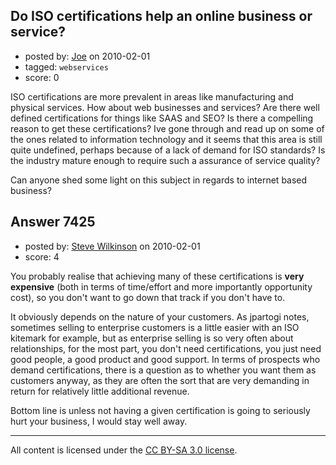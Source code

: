 ## Do ISO certifications help an online business or service?

- posted by: [Joe](https://stackexchange.com/users/-1/1081-joe) on 2010-02-01
- tagged: `webservices`
- score: 0

ISO certifications are more prevalent in areas like manufacturing and physical services.  How about web businesses and services?  Are there well defined certifications for things like SAAS and SEO?  Is there a compelling reason to get these certifications?  Ive gone through and read up on some of the ones related to information technology and it seems that this area is still quite undefined, perhaps because of a lack of demand for ISO standards?  Is the industry mature enough to require such a assurance of service quality?

Can anyone shed some light on this subject in regards to internet based business?


## Answer 7425

- posted by: [Steve Wilkinson](https://stackexchange.com/users/-1/2177-steve-wilkinson) on 2010-02-01
- score: 4

You probably realise that achieving many of these certifications is **very expensive** (both in terms of time/effort and more importantly opportunity cost), so you don't want to go down that track if you don't have to.

It obviously depends on the nature of your customers.  As jpartogi notes, sometimes selling to enterprise customers is a little easier with an ISO kitemark for example, but as enterprise selling is so very often about relationships, for the most part, you don't need certifications, you just need good people, a good product and good support.  In terms of prospects who demand certifications, there is a question as to whether you want them as customers anyway, as they are often the sort that are very demanding in return for relatively little additional revenue.

Bottom line is unless not having a given certification is going to seriously hurt your business, I would stay well away.



---

All content is licensed under the [CC BY-SA 3.0 license](https://creativecommons.org/licenses/by-sa/3.0/).
